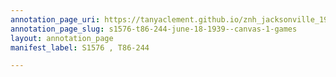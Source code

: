 ```yaml
---
annotation_page_uri: https://tanyaclement.github.io/znh_jacksonville_1939/annotations/s1576-t86-244-june-18-1939--canvas-1-games.json
annotation_page_slug: s1576-t86-244-june-18-1939--canvas-1-games
layout: annotation_page
manifest_label: S1576 , T86-244

---
```

